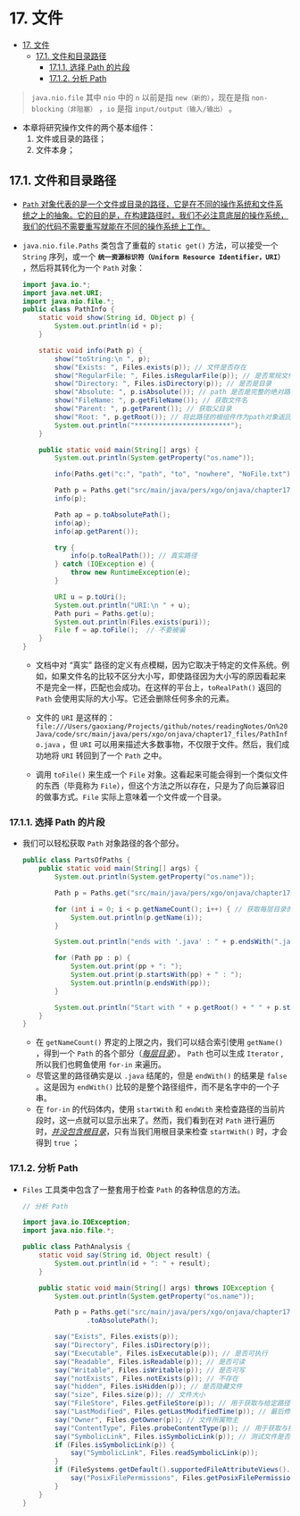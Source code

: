 # 17. 文件

- [17. 文件](#17-文件)
  - [17.1. 文件和目录路径](#171-文件和目录路径)
    - [17.1.1. 选择 Path 的片段](#1711-选择-path-的片段)
    - [17.1.2. 分析 Path](#1712-分析-path)

> `java.nio.file` 其中 `nio` 中的 `n` 以前是指 `new（新的）`，现在是指 `non-blocking（非阻塞）` ，`io` 是指 `input/output（输入/输出）` 。

- 本章将研究操作文件的两个基本组件：
  1. 文件或目录的路径；
  2. 文件本身；

## 17.1. 文件和目录路径

- <u>`Path` 对象代表的是一个文件或目录的路径，它是在不同的操作系统和文件系统之上的抽象。它的目的是，在构建路径时，我们不必注意底层的操作系统，我们的代码不需要重写就能在不同的操作系统上工作。</u>

- `java.nio.file.Paths` 类包含了重载的 `static get()` 方法，可以接受一个 `String` 序列，或一个 **`统一资源标识符（Uniform Resource Identifier，URI）`** ，然后将其转化为一个 `Path` 对象：

    ``` java
    import java.io.*;
    import java.net.URI;
    import java.nio.file.*;
    public class PathInfo {
        static void show(String id, Object p) {
            System.out.println(id + p);
        }

        static void info(Path p) {
            show("toString:\n ", p);
            show("Exists: ", Files.exists(p)); // 文件是否存在
            show("RegularFile: ", Files.isRegularFile(p)); // 是否常规文件
            show("Directory: ", Files.isDirectory(p)); // 是否是目录
            show("Absolute: ", p.isAbsolute()); // path 是否是完整的绝对路径
            show("FileName: ", p.getFileName()); // 获取文件名
            show("Parent: ", p.getParent()); // 获取父目录
            show("Root: ", p.getRoot()); // 将此路径的根组件作为path对象返回，如果此路径没有根组件，则返回null。
            System.out.println("************************");
        }

        public static void main(String[] args) {
            System.out.println(System.getProperty("os.name"));

            info(Paths.get("c:", "path", "to", "nowhere", "NoFile.txt"));

            Path p = Paths.get("src/main/java/pers/xgo/onjava/chapter17_files/PathInfo.java");
            info(p);

            Path ap = p.toAbsolutePath();
            info(ap);
            info(ap.getParent());

            try {
                info(p.toRealPath()); // 真实路径
            } catch (IOException e) {
                throw new RuntimeException(e);
            }

            URI u = p.toUri();
            System.out.println("URI:\n " + u);
            Path puri = Paths.get(u);
            System.out.println(Files.exists(puri));
            File f = ap.toFile();  // 不要被骗
        }
    }
    ```

  - 文档中对 “真实” 路径的定义有点模糊，因为它取决于特定的文件系统。例如，如果文件名的比较不区分大小写，即使路径因为大小写的原因看起来不是完全一样，匹配也会成功。在这样的平台上，`toRealPath()` 返回的 `Path` 会使用实际的大小写。它还会删除任何多余的元素。

  - 文件的 `URI` 是这样的：`file:///Users/gaoxiang/Projects/github/notes/readingNotes/On%20Java/code/src/main/java/pers/xgo/onjava/chapter17_files/PathInfo.java` ，但 `URI` 可以用来描述大多数事物，不仅限于文件。然后，我们成功地将 `URI` 转回到了一个 `Path` 之中。

  - 调用 `toFile()` 来生成一个 `File` 对象。这看起来可能会得到一个类似文件的东西（毕竟称为 `File`），但这个方法之所以存在，只是为了向后兼容旧的做事方式。`File` 实际上意味着一个文件或一个目录。

### 17.1.1. 选择 Path 的片段

- 我们可以轻松获取 `Path` 对象路径的各个部分。

    ``` java
    public class PartsOfPaths {
        public static void main(String[] args) {
            System.out.println(System.getProperty("os.name"));

            Path p = Paths.get("src/main/java/pers/xgo/onjava/chapter17_files/PartsOfPaths.java").toAbsolutePath();

            for (int i = 0; i < p.getNameCount(); i++) { // 获取每层目录的名字
                System.out.println(p.getName(i));
            }

            System.out.println("ends with '.java' : " + p.endsWith(".java"));

            for (Path pp : p) {
                System.out.print(pp + ": ");
                System.out.print(p.startsWith(pp) + " : ");
                System.out.println(p.endsWith(pp));
            }

            System.out.println("Start with " + p.getRoot() + " " + p.startsWith(p.getRoot()));
        }
    }
    ```

  - 在 `getNameCount()` 界定的上限之内，我们可以结合索引使用 `getName()` ，得到一个 `Path` 的各个部分（<u>*每层目录*</u>）。 `Path` 也可以生成 `Iterator` , 所以我们也鳄鱼使用 `for-in` 来遍历。
  - 尽管这里的路径确实是以 `.java` 结尾的，但是 `endWith()` 的结果是 `false` 。这是因为 `endWith()` 比较的是整个路径组件，而不是名字中的一个子串。
  - 在 `for-in` 的代码体内，使用 `startWith` 和 `endWith` 来检查路径的当前片段时，这一点就可以显示出来了。然而，我们看到在对 `Path` 进行遍历时，<u>*并没包含根目录*</u>，只有当我们用根目录来检查 `startWith()` 时，才会得到 `true` ；

### 17.1.2. 分析 Path

- `Files` 工具类中包含了一整套用于检查 `Path` 的各种信息的方法。

    ``` java
    // 分析 Path

    import java.io.IOException;
    import java.nio.file.*;

    public class PathAnalysis {
        static void say(String id, Object result) {
            System.out.println(id + ": " + result);
        }

        public static void main(String[] args) throws IOException {
            System.out.println(System.getProperty("os.name"));

            Path p = Paths.get("src/main/java/pers/xgo/onjava/chapter17_files/PathAnalysis.java")
                    .toAbsolutePath();

            say("Exists", Files.exists(p));
            say("Directory", Files.isDirectory(p));
            say("Executable", Files.isExecutable(p)); // 是否可执行
            say("Readable", Files.isReadable(p)); // 是否可读
            say("Writable", Files.isWritable(p)); // 是否可写
            say("notExists", Files.notExists(p)); // 不存在
            say("hidden", Files.isHidden(p)); // 是否隐藏文件
            say("size", Files.size(p)); // 文件大小
            say("FileStore", Files.getFileStore(p)); // 用于获取与给定路径相关联的文件存储（FileStore）对象。FileStore 表示文件系统或磁盘分区，并提供了关于存储设备的信息，例如文件系统类型、总容量、可用容量、文件系统支持的特性等。
            say("LastModified", Files.getLastModifiedTime(p)); // 最后修改时间
            say("Owner", Files.getOwner(p)); // 文件所属物主
            say("ContentType", Files.probeContentType(p)); // 用于获取与指定文件相关的 MIME 类型（媒体类型）
            say("SymbolicLink", Files.isSymbolicLink(p)); // 测试文件是否为符号链接
            if (Files.isSymbolicLink(p)) {
                say("SymbolicLink", Files.readSymbolicLink(p));
            }
            if (FileSystems.getDefault().supportedFileAttributeViews().contains("posix")) {
                say("PosixFilePermissions", Files.getPosixFilePermissions(p));
            }
        }
    }
    ```
